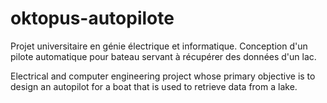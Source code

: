 
# oktopus-autopilote

 Projet universitaire en génie électrique et informatique. Conception d'un pilote automatique pour bateau servant à récupérer des données d'un lac.  

 Electrical and computer engineering project whose primary objective is to design an autopilot for a boat that is used to retrieve data from a lake.
